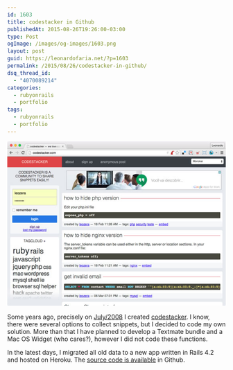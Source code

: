 ```yaml
---
id: 1603
title: codestacker in Github
publishedAt: 2015-08-26T19:26:00-03:00
type: Post
ogImage: /images/og-images/1603.png
layout: post
guid: https://leonardofaria.net/?p=1603
permalink: /2015/08/26/codestacker-in-github/
dsq_thread_id:
  - "4070089214"
categories:
  - rubyonrails
  - portfolio
tags:
  - rubyonrails
  - portfolio
---
```


![codestacker](/wp-content/uploads/2015/08/codestacker.jpg)

Some years ago, precisely on [July/2008](https://leonardofaria.net/2008/07/02/nasceu-codestackercom/) I created [codestacker](http://codestacker.com). I know, there were several options to collect snippets, but I decided to code my own solution. More than that I have planned to develop a Textmate bundle and a Mac OS Widget (who cares?), however I did not code these functions.

In the latest days, I migrated all old data to a new app written in Rails 4.2 and hosted on Heroku. The [source code is available](http://github.com/leonardofaria/codestacker) in Github.
